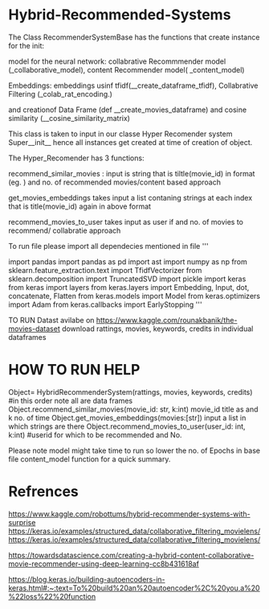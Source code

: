 # Hybrid-Recommended-Systems


 The Class RecommenderSystemBase has the functions that create instance for the init:
 
 model for the neural network: collabrative Recommmender model (_collaborative_model), content Recommender model( _content_model)
 
 Embeddings: embeddings usinf tfidf(__create_dataframe_tfidf), Collabrative Filtering (_colab_rat_encoding.) 
 
 and creationof Data Frame (def __create_movies_dataframe) and cosine similarity (__cosine_similarity_matrix)
 
 
 This class is taken to input in our classe Hyper Recomender system Super__init__ hence all instances get created at time of creation of object.
 
 The Hyper_Recomender
 has 3 functions:
 
 recommend_similar_movies : input is string that is tiltle(movie_id) in format (eg. ) and no. of recommended movies/content based approach 
 
 get_movies_embeddings  takes input a list contaning strings at each index that is title(movie_id) again in above format 
 
 recommend_movies_to_user  takes input as user if and no. of movies to recommend/ collabratie approach
 
 
 To run file please import all dependecies mentioned in file 
 '''
 
 import pandas
import pandas as pd
import ast
import numpy as np
from sklearn.feature_extraction.text import TfidfVectorizer
from sklearn.decomposition import TruncatedSVD
import pickle
import keras
from keras import layers
from keras.layers import Embedding, Input, dot, concatenate, Flatten
from keras.models import Model
from keras.optimizers import Adam
from keras.callbacks import EarlyStopping
'''


TO RUN
Datast avilabe on https://www.kaggle.com/rounakbanik/the-movies-dataset
download rattings, movies, keywords, credits in individual dataframes

# HOW TO RUN HELP
Object= HybridRecommenderSystem(rattings, movies, keywords, credits) 
#in this order note all are data frames
Object.recommend_similar_movies(movie_id: str, k:int)
movie_id title as   and k no. of time 
Object.get_movies_embeddings(movies:[str])
input a list in which strings are there
Object.recommend_movies_to_user(user_id: int, k:int)
#userid for which to be recommended and No.


Please note model might take time to run so lower the no. of Epochs in base file content_model function for a quick summary. 

# Refrences
https://www.kaggle.com/robottums/hybrid-recommender-systems-with-surprise
https://keras.io/examples/structured_data/collaborative_filtering_movielens/
https://keras.io/examples/structured_data/collaborative_filtering_movielens/

https://towardsdatascience.com/creating-a-hybrid-content-collaborative-movie-recommender-using-deep-learning-cc8b431618af

https://blog.keras.io/building-autoencoders-in-keras.html#:~:text=To%20build%20an%20autoencoder%2C%20you,a%20%22loss%22%20function



 
 
 
 
 
